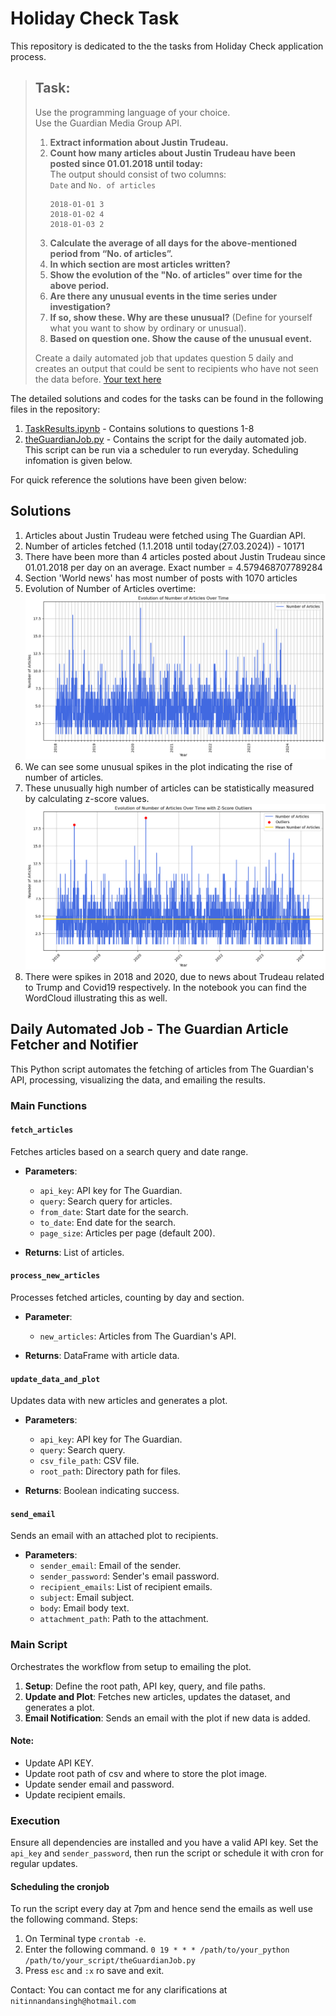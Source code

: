 # Holiday Check Task
This repository is dedicated to the the tasks from Holiday Check application process.
> ## Task: 
> 
> Use the programming language of your choice.  
> Use the Guardian Media Group API.  
> 
> 1. **Extract information about Justin Trudeau.**  
> 2. **Count how many articles about Justin Trudeau have been posted since 01.01.2018 until today:**  
>    The output should consist of two columns:  
>    `Date` and `No. of articles`  
>    ```
>    2018-01-01 3  
>    2018-01-02 4  
>    2018-01-03 2  
>    ```
> 3. **Calculate the average of all days for the above-mentioned period from “No. of articles”.**  
> 4. **In which section are most articles written?**  
> 5. **Show the evolution of the "No. of articles" over time for the above period.**  
> 6. **Are there any unusual events in the time series under investigation?**  
> 7. **If so, show these. Why are these unusual?** (Define for yourself what you want to show by ordinary or unusual).  
> 8. **Based on question one. Show the cause of the unusual event.**  
> 
> Create a daily automated job that updates question 5 daily and creates an output that could be sent to recipients who have not seen the data before.
[Your text here](URL "Optional title")


The detailed solutions and codes for the tasks can be found in the following files in the repository:
1. [TaskResults.ipynb](TaskResults.ipynb) - Contains solutions to questions 1-8
2. [theGuardianJob.py](theGuardianJob.py) - Contains the script for the daily automated job. This script can be run via a scheduler to run everyday. Scheduling infomation is given below.

For quick reference the solutions have been given below:

## Solutions
1. Articles about Justin Trudeau were fetched using The Guardian API.
2. Number of articles fetched (1.1.2018 until today(27.03.2024)) - 10171
3. There have been more than 4 articles posted about Justin Trudeau since 01.01.2018 per day on an average. Exact number =  4.579468707789284
4. Section 'World news' has most number of posts with 1070 articles
5. Evolution of Number of Articles overtime:
![Evolution of number of articles since 2018](HolidayCheckPlot1.png)
6. We can see some unusual spikes in the plot indicating the rise of number of articles.
7. These unusually high number of articles can be statistically measured by calculating z-score values. 
![Evolution of number of articles since 2018](HolidayCheckPlot2.png)
8. There were spikes in 2018 and 2020, due to news about Trudeau related to Trump and Covid19 respectively. In the notebook you can find the WordCloud illustrating this as well.



## Daily Automated Job - The Guardian Article Fetcher and Notifier

This Python script automates the fetching of articles from The Guardian's API, processing, visualizing the data, and emailing the results.

### Main Functions

#### `fetch_articles`

Fetches articles based on a search query and date range.

- **Parameters**:
  - `api_key`: API key for The Guardian.
  - `query`: Search query for articles.
  - `from_date`: Start date for the search.
  - `to_date`: End date for the search.
  - `page_size`: Articles per page (default 200).

- **Returns**: List of articles.

#### `process_new_articles`

Processes fetched articles, counting by day and section.

- **Parameter**:
  - `new_articles`: Articles from The Guardian's API.

- **Returns**: DataFrame with article data.

#### `update_data_and_plot`

Updates data with new articles and generates a plot.

- **Parameters**:
  - `api_key`: API key for The Guardian.
  - `query`: Search query.
  - `csv_file_path`: CSV file.
  - `root_path`: Directory path for files.

- **Returns**: Boolean indicating success.

#### `send_email`

Sends an email with an attached plot to recipients.

- **Parameters**:
  - `sender_email`: Email of the sender.
  - `sender_password`: Sender's email password.
  - `recipient_emails`: List of recipient emails.
  - `subject`: Email subject.
  - `body`: Email body text.
  - `attachment_path`: Path to the attachment.

### Main Script

Orchestrates the workflow from setup to emailing the plot.

1. **Setup**: Define the root path, API key, query, and file paths.
2. **Update and Plot**: Fetches new articles, updates the dataset, and generates a plot.
3. **Email Notification**: Sends an email with the plot if new data is added.

#### Note:
* Update API KEY.
* Update root path of csv and where to store the plot image.
* Update sender email and password.
* Update recipient emails.

### Execution

Ensure all dependencies are installed and you have a valid API key. Set the `api_key` and `sender_password`, then run the script or schedule it with cron for regular updates.

#### Scheduling the cronjob
To run the script every day at 7pm and hence send the emails as well use the following command.
Steps:
1. On Terminal type `crontab -e`.
2. Enter the following command.
`0 19 * * * /path/to/your_python /path/to/your_script/theGuardianJob.py`
3. Press `esc` and `:x` ro save and exit.

Contact: You can contact me for any clarifications at `nitinnandansingh@hotmail.com`
